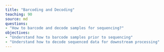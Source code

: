 ```yaml
---
title: "Barcoding and Decoding"
teaching: 90
source: md
questions:
- "How to barcode and decode samples for sequencing?"
objectives:
- "Understand how to barcode samples prior to sequencing"
- "Understand how to decode sequenced data for downstream processing"
---
```

